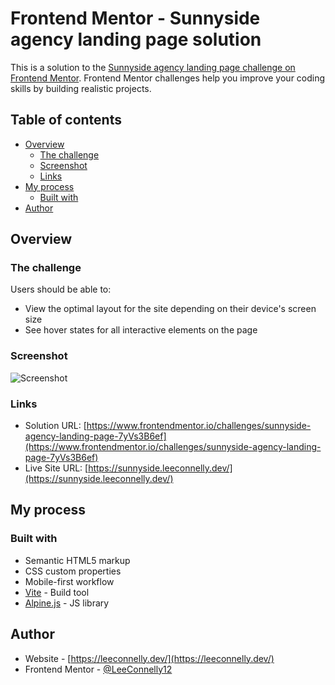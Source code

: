 # Frontend Mentor - Sunnyside agency landing page solution

This is a solution to the [Sunnyside agency landing page challenge on Frontend Mentor](https://www.frontendmentor.io/challenges/sunnyside-agency-landing-page-7yVs3B6ef). Frontend Mentor challenges help you improve your coding skills by building realistic projects.

## Table of contents

- [Overview](#overview)
  - [The challenge](#the-challenge)
  - [Screenshot](#screenshot)
  - [Links](#links)
- [My process](#my-process)
  - [Built with](#built-with)
- [Author](#author)

## Overview

### The challenge

Users should be able to:

- View the optimal layout for the site depending on their device's screen size
- See hover states for all interactive elements on the page

### Screenshot

![Screenshot](https://raw.githubusercontent.com/LeeConnelly12/sunnyside-landing-page/master/public/images/screenshot.jpg)

### Links

- Solution URL: [https://www.frontendmentor.io/challenges/sunnyside-agency-landing-page-7yVs3B6ef](https://www.frontendmentor.io/challenges/sunnyside-agency-landing-page-7yVs3B6ef)
- Live Site URL: [https://sunnyside.leeconnelly.dev/](https://sunnyside.leeconnelly.dev/)

## My process

### Built with

- Semantic HTML5 markup
- CSS custom properties
- Mobile-first workflow
- [Vite](https://vitejs.dev/) - Build tool
- [Alpine.js](https://alpinejs.dev/) - JS library

## Author

- Website - [https://leeconnelly.dev/](https://leeconnelly.dev/)
- Frontend Mentor - [@LeeConnelly12](https://www.frontendmentor.io/profile/LeeConnelly12)